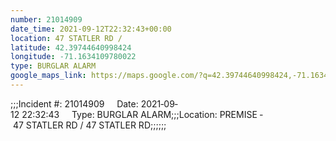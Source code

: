 ```yaml
---
number: 21014909
date_time: 2021-09-12T22:32:43+00:00
location: 47 STATLER RD / 
latitude: 42.39744640998424
longitude: -71.1634109780022
type: BURGLAR ALARM
google_maps_link: https://maps.google.com/?q=42.39744640998424,-71.1634109780022
---
```


;;;Incident #: 21014909     Date: 2021‐09‐12 22:32:43     Type: BURGLAR ALARM;;;Location: PREMISE ‐ 47 STATLER RD / 47 STATLER RD;;;;;;
